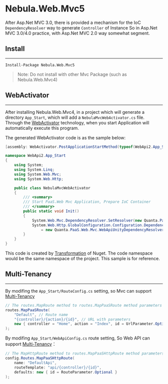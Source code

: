 
Nebula.Web.Mvc5
================

After Asp.Net MVC 3.0, there is provided a mechanism for the IoC `DependencyResolver` way to generate `Controller` of Instance
So in Asp.Net MVC 3.0/4.0 practice, with Asp.Net MVC 2.0 way somewhat segment.

## Install
----------------

    Install-Package Nebula.Web.Mvc5

> Note: Do not install with other Mvc Package (such as Nebula.Web.Mvc4)

## WebActivator
----------------

After installing Nebula.Web.Mvc4, in a project which will generate a directory `App_Start`, which will add a `NebulaMvcWebActivator.cs` file. Through the [WebActivator](https://github.com/davidebbo/WebActivator) technology, when you start Application will automatically execute this program.  

The generated WebActivator code is as the sample below:

```csharp
[assembly: WebActivator.PostApplicationStartMethod(typeof(WebApi2.App_Start.NebulaMvcWebActivator), "Init")]

namespace WebApi2.App_Start
{
    using System;
    using System.Linq;
    using System.Web.Mvc;
    using System.Web.Http;

    public class NebulaMvcWebActivator
    {
        /// <summary>
        /// Start PaaS.Web Mvc Application, Prepare IoC Container
        /// </summary>
        public static void Init()
        {
            System.Web.Mvc.DependencyResolver.SetResolver(new Quanta.PaaS.Web.Mvc.UnityDependencyResolver());
            System.Web.Http.GlobalConfiguration.Configuration.DependencyResolver
                = new Quanta.PaaS.Web.Mvc.WebApiUnityDependencyResolver();
        }
    }
}

```


This code is created by [Transformation](http://docs.nuget.org/docs/creating-packages/configuration-file-and-source-code-transformations) of Nuget. The code namespace would be the same namespace of the project. This sample is for reference.  

## Multi-Tenancy
----------------

By modifing the `App_Start/RouteConfig.cs` setting, so Mvc can support [Multi-Tenancy](../MultiTenancy.md)

```csharp
// The routes.MapRoute method to routes.MapPaaSRoute method parameters unchanged.
routes.MapPaaSRoute(
    "Default", // Route name
    "{controller}/{action}/{id}", // URL with parameters
    new { controller = "Home", action = "Index", id = UrlParameter.Optional } // Parameter defaults
);
```

By modifing `App_Start/WebApiConfig.cs` route setting, So Web API can support [Multi-Tenancy](../MultiTenancy.md)：  

```csharp
// The MapHttpRoute method to routes.MapPaaSHttpRoute method parameters unchanged.
config.Routes.MapPaaSHttpRoute(
    name: "DefaultApi",
    routeTemplate: "api/{controller}/{id}",
    defaults: new { id = RouteParameter.Optional }
);
```
